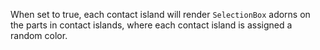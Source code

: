When set to true, each contact island will render `SelectionBox` adorns on the parts in contact islands, where each contact island is assigned a random color.
